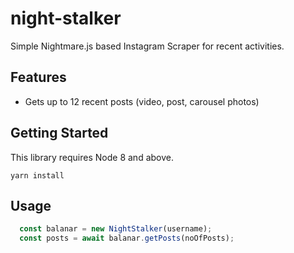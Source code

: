 # night-stalker

Simple Nightmare.js based Instagram Scraper for recent activities.

## Features
- Gets up to 12 recent posts (video, post, carousel photos)

## Getting Started
This library requires Node 8 and above.
```
yarn install
```

## Usage
```javascript
  const balanar = new NightStalker(username);
  const posts = await balanar.getPosts(noOfPosts);
```